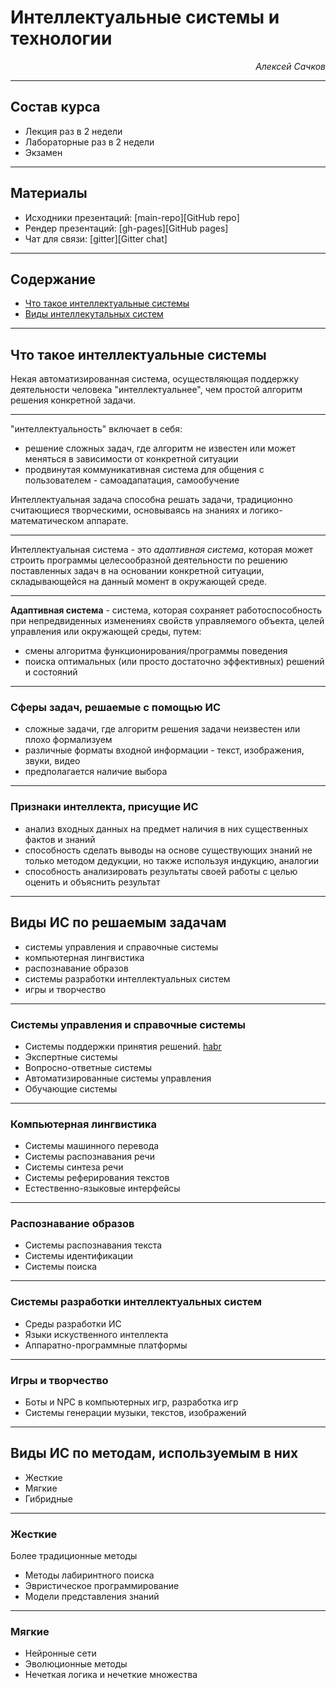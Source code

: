 <style type="text/css">
.reveal h1 {
  font-size: 2em;
}
.reveal .slides p {
  text-align: left;
}
</style>

# Интеллектуальные системы и технологии

<p style="text-align:right"><em>Алексей Сачков</em></p>

----

## Состав курса

- Лекция раз в 2 недели
- Лабораторные раз в 2 недели
- Экзамен

----

## Материалы

- Исходники презентаций: [main-repo][GitHub repo]
- Рендер презентаций: [gh-pages][GitHub pages]
- Чат для связи: [gitter][Gitter chat]

[main-repo]: https://github.com/AlexeySachkov/is
[gh-pages]: https://alexeysachkov.github.io/is
[gitter]: https://gitter.im/nnstu-is/community

---

## Содержание

- [Что такое интеллектуальные системы](#3)
- [Виды интеллекутальных систем](#4)

---

## Что такое интеллектуальные системы

Некая автоматизированная система, осуществляющая поддержку деятельности человека "интеллектуальнее", чем простой алгоритм решения конкретной задачи.

----

"интеллектуальность" включает в себя:

- решение сложных задач, где алгоритм не известен или может меняться в зависимости от конкретной ситуации
- продвинутая коммуникативная система для общения с пользователем - самоадапатация, самообучение

Интеллектуальная задача способна решать задачи, традиционно считающиеся творческими, основываясь на знаниях и логико-математическом аппарате.

----

Интеллектуальная система - это <em>адаптивная система</em>, которая может строить
программы целесообразной деятельности по решению поставленных задач в на
основании конкретной ситуации, складывающейся на данный момент в окружающей
среде.

----

<strong>Адаптивная система</strong> - система, которая сохраняет работоспособность при
непредвиденных изменениях свойств управляемого объекта, целей управления или
окружающей среды, путем:
- смены алгоритма функционирования/программы поведения
- поиска оптимальных (или просто достаточно эффективных) решений и состояний

----

### Сферы задач, решаемые с помощью ИС

- сложные задачи, где алгоритм решения задачи неизвестен или плохо формализуем
- различные форматы входной информации - текст, изображения, звуки, видео
- предполагается наличие выбора

----

### Признаки интеллекта, присущие ИС

- анализ входных данных на предмет наличия в них существенных фактов и знаний
- способность сделать выводы на основе существующих знаний не только методом
  дедукции, но также используя индукцию, аналогии
- способность анализировать результаты своей работы с целью оценить и объяснить
  результат

---

## Виды ИС по решаемым задачам

- системы управления и справочные системы
- компьютерная лингвистика
- распознавание образов
- системы разработки интеллектуальных систем
- игры и творчество

----

### Системы управления и справочные системы

- Системы поддержки принятия решений. [habr][habr-395188]
- Экспертные системы
- Вопросно-ответные системы
- Автоматизированные системы управления
- Обучающие системы

[habr-395188]: https://habr.com/en/company/ods/blog/359188/

----

### Компьютерная лингвистика

- Системы машинного перевода
- Системы распознавания речи
- Системы синтеза речи
- Системы реферирования текстов
- Естественно-языковые интерфейсы

----

### Распознавание образов

- Системы распознавания текста
- Системы идентификации
- Системы поиска

----

### Системы разработки интеллектуальных систем

- Среды разработки ИС
- Языки искуственного интеллекта
- Аппаратно-программные платформы

----

### Игры и творчество

- Боты и NPC в компьютерных игр, разработка игр
- Системы генерации музыки, текстов, изображений

---

## Виды ИС по методам, используемым в них

- Жесткие
- Мягкие
- Гибридные

----

### Жесткие

Более традиционные методы

- Методы лабиринтного поиска
- Эвристическое программирование
- Модели представления знаний

----

### Мягкие

- Нейронные сети
- Эволюционные методы
- Нечеткая логика и нечеткие множества
